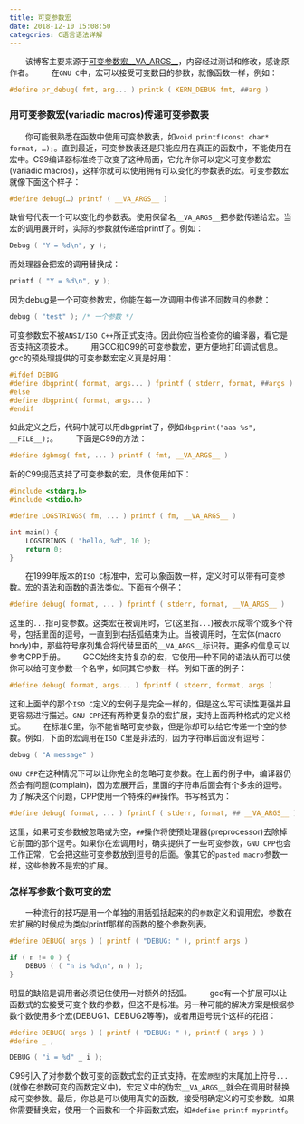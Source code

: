 ```yaml
---
title: 可变参数宏
date: 2018-12-10 15:08:50
categories: C语言语法详解
---
```

&emsp;&emsp;该博客主要来源于[可变参数宏__VA_ARGS__](https://blog.csdn.net/u010856537/article/details/49247357)，内容经过测试和修改，感谢原作者。
&emsp;&emsp;在`GNU C`中，宏可以接受可变数目的参数，就像函数一样，例如：

``` c
#define pr_debug( fmt, arg... ) printk ( KERN_DEBUG fmt, ##arg )
```

### 用可变参数宏(variadic macros)传递可变参数表

&emsp;&emsp;你可能很熟悉在函数中使用可变参数表，如`void printf(const char* format, …);`。直到最近，可变参数表还是只能应用在真正的函数中，不能使用在宏中。C99编译器标准终于改变了这种局面，它允许你可以定义可变参数宏(variadic macros)，这样你就可以使用拥有可以变化的参数表的宏。可变参数宏就像下面这个样子：

``` c
#define debug(…) printf ( __VA_ARGS__ )
```

缺省号代表一个可以变化的参数表。使用保留名`__VA_ARGS__`把参数传递给宏。当宏的调用展开时，实际的参数就传递给printf了。例如：

``` c
Debug ( "Y = %d\n", y );
```

而处理器会把宏的调用替换成：

``` c
printf ( "Y = %d\n", y );
```

因为debug是一个可变参数宏，你能在每一次调用中传递不同数目的参数：

``` c
debug ( "test" ); /* 一个参数 */
```

可变参数宏不被`ANSI/ISO C++`所正式支持。因此你应当检查你的编译器，看它是否支持这项技术。
&emsp;&emsp;用GCC和C99的可变参数宏，更方便地打印调试信息。gcc的预处理提供的可变参数宏定义真是好用：

``` c
#ifdef DEBUG
#define dbgprint( format, args... ) fprintf ( stderr, format, ##args )
#else
#define dbgprint( format, args... )
#endif
```

如此定义之后，代码中就可以用dbgprint了，例如`dbgprint("aaa %s", __FILE__);`。
&emsp;&emsp;下面是C99的方法：

``` c
#define dgbmsg( fmt, ... ) printf ( fmt, __VA_ARGS__ )
```

新的C99规范支持了可变参数的宏，具体使用如下：

``` c
#include <stdarg.h>
#include <stdio.h>

#define LOGSTRINGS( fm, ... ) printf ( fm, __VA_ARGS__ )

int main() {
    LOGSTRINGS ( "hello, %d", 10 );
    return 0;
}
```

&emsp;&emsp;在1999年版本的`ISO C`标准中，宏可以象函数一样，定义时可以带有可变参数。宏的语法和函数的语法类似。下面有个例子：

``` c
#define debug( format, ... ) fprintf ( stderr, format, __VA_ARGS__ )
```

这里的`...`指可变参数。这类宏在被调用时，它(这里指`...`)被表示成零个或多个符号，包括里面的逗号，一直到到右括弧结束为止。当被调用时，在宏体(macro body)中，那些符号序列集合将代替里面的`__VA_ARGS__`标识符。更多的信息可以参考CPP手册。
&emsp;&emsp;GCC始终支持复杂的宏，它使用一种不同的语法从而可以使你可以给可变参数一个名字，如同其它参数一样。例如下面的例子：

``` c
#define debug( format, args... ) fprintf ( stderr, format, args )
```

这和上面举的那个`ISO C`定义的宏例子是完全一样的，但是这么写可读性更强并且更容易进行描述。`GNU CPP`还有两种更复杂的宏扩展，支持上面两种格式的定义格式。
&emsp;&emsp;在标准C里，你不能省略可变参数，但是你却可以给它传递一个空的参数。例如，下面的宏调用在`ISO C`里是非法的，因为字符串后面没有逗号：

``` c
debug ( "A message" )
```

`GNU CPP`在这种情况下可以让你完全的忽略可变参数。在上面的例子中，编译器仍然会有问题(complain)，因为宏展开后，里面的字符串后面会有个多余的逗号。为了解决这个问题，CPP使用一个特殊的`##`操作。书写格式为：

``` c
#define debug( format, ... ) fprintf ( stderr, format, ## __VA_ARGS__ )
```

这里，如果可变参数被忽略或为空，`##`操作将使预处理器(preprocessor)去除掉它前面的那个逗号。如果你在宏调用时，确实提供了一些可变参数，`GNU CPP`也会工作正常，它会把这些可变参数放到逗号的后面。像其它的`pasted macro`参数一样，这些参数不是宏的扩展。

### 怎样写参数个数可变的宏

&emsp;&emsp;一种流行的技巧是用一个单独的用括弧括起来的的`参数`定义和调用宏，参数在宏扩展的时候成为类似printf那样的函数的整个参数列表。

``` c
#define DEBUG( args ) ( printf ( "DEBUG: " ), printf args )

if ( n != 0 ) {
    DEBUG ( ( "n is %d\n", n ) );
}
```

明显的缺陷是调用者必须记住使用一对额外的括弧。
&emsp;&emsp;gcc有一个扩展可以让函数式的宏接受可变个数的参数，但这不是标准。另一种可能的解决方案是根据参数个数使用多个宏(DEBUG1、DEBUG2等等)，或者用逗号玩个这样的花招：

``` c
#define DEBUG( args ) ( printf ( "DEBUG: " ), printf ( args ) )
#define _ ,

DEBUG ( "i = %d" _ i );
```

C99引入了对参数个数可变的函数式宏的正式支持。在宏`原型`的末尾加上符号`...`(就像在参数可变的函数定义中)，宏定义中的伪宏`__VA_ARGS__`就会在调用时替换成可变参数。最后，你总是可以使用真实的函数，接受明确定义的可变参数。如果你需要替换宏，使用一个函数和一个非函数式宏，如`#define printf myprintf`。